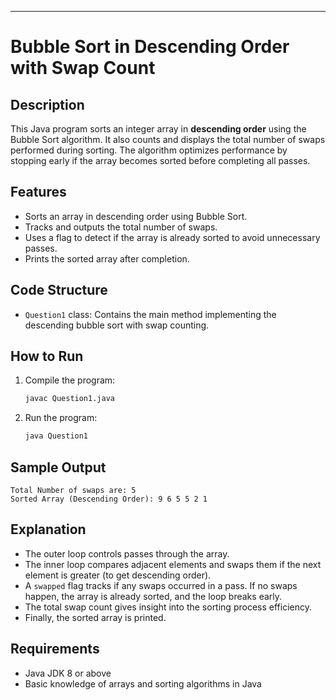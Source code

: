 

---

# Bubble Sort in Descending Order with Swap Count

## Description

This Java program sorts an integer array in **descending order** using the Bubble Sort algorithm. It also counts and displays the total number of swaps performed during sorting. The algorithm optimizes performance by stopping early if the array becomes sorted before completing all passes.

## Features

* Sorts an array in descending order using Bubble Sort.
* Tracks and outputs the total number of swaps.
* Uses a flag to detect if the array is already sorted to avoid unnecessary passes.
* Prints the sorted array after completion.

## Code Structure

* `Question1` class: Contains the main method implementing the descending bubble sort with swap counting.

## How to Run

1. Compile the program:

   ```bash
   javac Question1.java
   ```

2. Run the program:

   ```bash
   java Question1
   ```

## Sample Output

```
Total Number of swaps are: 5
Sorted Array (Descending Order): 9 6 5 5 2 1 
```

## Explanation

* The outer loop controls passes through the array.
* The inner loop compares adjacent elements and swaps them if the next element is greater (to get descending order).
* A `swapped` flag tracks if any swaps occurred in a pass. If no swaps happen, the array is already sorted, and the loop breaks early.
* The total swap count gives insight into the sorting process efficiency.
* Finally, the sorted array is printed.

## Requirements

* Java JDK 8 or above
* Basic knowledge of arrays and sorting algorithms in Java

